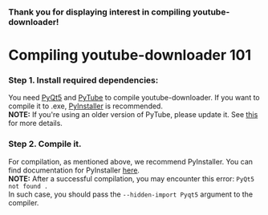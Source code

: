 ### Thank you for displaying interest in compiling youtube-downloader!

# Compiling youtube-downloader 101
### Step 1. Install required dependencies:

You need [PyQt5](https://pypi.org/project/PyQt5/) and [PyTube](https://pypi.org/project/pytube/) to compile youtube-downloader. If you want to compile it to .exe, [PyInstaller](https://www.pyinstaller.org/) is recommended.
<br>**NOTE:** If you're using an older version of PyTube, please update it. See [this](https://github.com/pytube/pytube/issues/990) for more details.

### Step 2. Compile it.

For compilation, as mentioned above, we recommend PyInstaller. You can find documentation for PyInstaller [here](http://www.pyinstaller.org/documentation.html).
<br>**NOTE:** After a successful compilation, you may encounter this error: `PyQt5 not found .` <br>In such case, you should pass the `--hidden-import Pyqt5` argument to the compiler.
